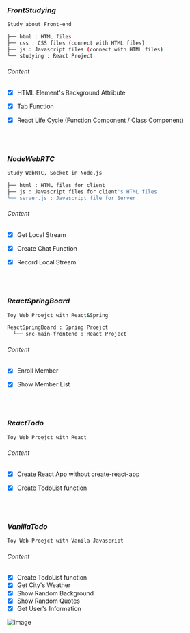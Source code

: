 ### _FrontStudying_

```bash
Study about Front-end

├── html : HTML files
├── css : CSS files (connect with HTML files)  
├── js : Javascript files (connect with HTML files)        
└── studying : React Project
``` 

###### Content
- [X] HTML Element's Background Attribute
- [X] Tab Function
- [X] React Life Cycle (Function Component / Class Component) 


<br></br>
### _NodeWebRTC_

```bash
Study WebRTC, Socket in Node.js

├── html : HTML files for client
├── js : Javascript files for client's HTML files      
└── server.js : Javascript file for Server
``` 

###### Content
- [X] Get Local Stream
- [X] Create Chat Function
- [X] Record Local Stream



<br></br>
### _ReactSpringBoard_

```bash
Toy Web Proejct with React&Spring

ReactSpringBoard : Spring Proejct
  └── src-main-frontend : React Project
``` 

###### Content
- [X] Enroll Member
- [X] Show Member List


<br></br>
### _ReactTodo_

```bash
Toy Web Proejct with React
``` 

###### Content
- [X] Create React App without create-react-app
- [X] Create TodoList function


<br></br>
### _VanillaTodo_

```bash
Toy Web Proejct with Vanila Javascript
``` 

###### Content
- [X] Create TodoList function
- [X] Get City's Weather
- [X] Show Random Background
- [X] Show Random Quotes
- [X] Get User's Information

![image](https://user-images.githubusercontent.com/63980208/175763446-db0b35b2-4cb9-4982-a9cc-e673d34c1e86.png)
